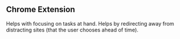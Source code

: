 ## Chrome Extension

Helps with focusing on tasks at hand. Helps by redirecting away from distracting sites (that the user chooses ahead of time).
